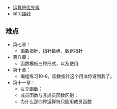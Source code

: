 - [运算符优先级](https://blog.csdn.net/weixin_41461277/article/details/85094089)
- [学习路线](https://mp.weixin.qq.com/s/WW_X12bTm94iaCgWBgYtJw)
 
## 难点
- 第七章：
    - 函数指针、指针数组、数组指针
- 第八章：
    - 函数模板三种形式，以及使用
- 第十章：
    - 编程练习10-8，函数指针这个用法惊讶到我了。
- 第十一章：
    - 友元函数；
    - 成员函数与非成员函数区别；
    - 为什么那四种运算符只能用成员函数
